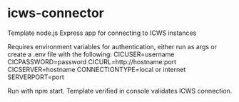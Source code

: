 # icws-connector
 Template node.js Express app for connecting to ICWS instances

Requires environment variables for authentication, either run as args or create a .env file with the following:
CICUSER=username
CICPASSWORD=password
CICURL=http://hostname:port
CICSERVER=hostname
CONNECTIONTYPE=local or internet
SERVERPORT=port

Run with npm start. Template verified in console validates ICWS connection.